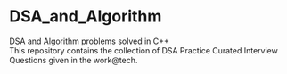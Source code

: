 # DSA_and_Algorithm
DSA and Algorithm problems solved in C++  
This repository contains the collection of DSA Practice Curated Interview Questions given in the work@tech.  
